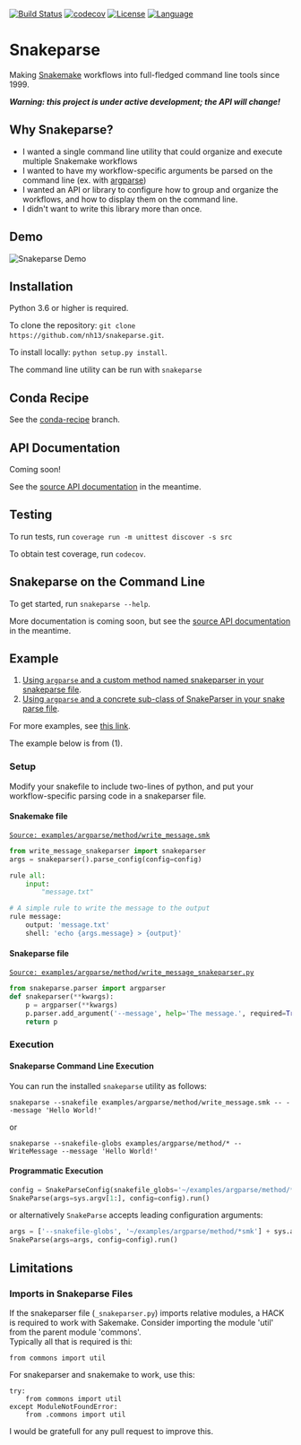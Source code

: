 [![Build Status](https://travis-ci.org/nh13/snakeparse.svg?branch=master)](https://travis-ci.org/nh13/snakeparse)
[![codecov](https://codecov.io/gh/nh13/snakeparse/branch/master/graph/badge.svg)](https://codecov.io/gh/nh13/snakeparse)
[![License](http://img.shields.io/badge/license-MIT-blue.svg)](https://github.com/nh13/snakeparse/blob/master/LICENSE)
[![Language](http://img.shields.io/badge/language-python-brightgreen.svg)](http://www.python.org/)

Snakeparse
====

Making [Snakemake](https://bitbucket.org/snakemake/snakemake) workflows into full-fledged command line tools since 1999.

***Warning: this project is under active development; the API will change!***

## Why Snakeparse?

- I wanted a single command line utility that could organize and execute multiple Snakemake workflows
- I wanted to have my workflow-specific arguments be parsed on the command line (ex. with [argparse](https://docs.python.org/3/library/argparse.html))
- I wanted an API or library to configure how to group and organize the workflows, and how to display them on the command line.
- I didn't want to write this library more than once.

## Demo

![Snakeparse Demo](https://github.com/nh13/snakeparse/blob/master/examples/snakeparse-demo.gif)

## Installation

Python 3.6 or higher is required.

To clone the repository: `git clone https://github.com/nh13/snakeparse.git`.

To install locally: `python setup.py install`.

The command line utility can be run with `snakeparse`

## Conda Recipe

See the [conda-recipe](https://github.com/nh13/snakeparse/tree/conda-recipe) branch.

## API Documentation

Coming soon!

See the [source API documentation](https://github.com/nh13/snakeparse/blob/master/src/snakeparse/api.py) in the meantime.

## Testing

To run tests, run `coverage run -m unittest discover -s src`

To obtain test coverage, run `codecov`.

## Snakeparse on the Command Line

To get started, run `snakeparse --help`.

More documentation is coming soon, but see the [source API documentation](https://github.com/nh13/snakeparse/blob/master/src/snakeparse/api.py) in the meantime.

## Example

1. [Using `argparse` and a custom method named snakeparser in your snakeparse file](https://github.com/nh13/snakeparse/blob/master/examples/argparse/method/README.md). 
2. [Using `argparse` and a concrete sub-class of SnakeParser in your snake parse file](https://github.com/nh13/snakeparse/blob/master/examples/argparse/class/README.md).

For more examples, see [this link](https://github.com/nh13/snakeparse/blob/master/examples/).

The example below is from (1).

### Setup

Modify your snakefile to include two-lines of python, and put your workflow-specific parsing code in a snakeparser file.

#### Snakemake file

[`Source: examples/argparse/method/write_message.smk`](https://github.com/nh13/snakeparse/blob/master/examples/argparse/method/write_message.smk)

```python
from write_message_snakeparser import snakeparser
args = snakeparser().parse_config(config=config)

rule all:
    input:
        "message.txt"

# A simple rule to write the message to the output
rule message:
    output: 'message.txt'
    shell: 'echo {args.message} > {output}'
```

#### Snakeparse file

[`Source: examples/argparse/method/write_message_snakeparser.py`](https://github.com/nh13/snakeparse/blob/master/examples/argparse/method/write_message_snakeparser.py)

```python
from snakeparse.parser import argparser
def snakeparser(**kwargs):
    p = argparser(**kwargs)
    p.parser.add_argument('--message', help='The message.', required=True)
    return p
```

### Execution

#### Snakeparse Command Line Execution

You can run the installed `snakeparse` utility as follows:

```snakeparse --snakefile examples/argparse/method/write_message.smk -- --message 'Hello World!'```

or 

```snakeparse --snakefile-globs examples/argparse/method/* -- WriteMessage --message 'Hello World!'```

#### Programmatic Execution

```python
config = SnakeParseConfig(snakefile_globs='~/examples/argparse/method/*smk')
SnakeParse(args=sys.argv[1:], config=config).run()
```

or alternatively `SnakeParse` accepts leading configuration arguments:

```python
args = ['--snakefile-globs', '~/examples/argparse/method/*smk'] + sys.argv[1:]
SnakeParse(args=args, config=config).run()
```

## Limitations


### Imports in Snakeparse Files

If the snakeparser file (`_snakeparser.py`) imports relative modules, a HACK is required to work with Sakemake.
Consider importing the module 'util' from the parent module 'commons'.  
Typically all that is required is thi:

```
from commons import util
```

For snakeparser and snakemake to work, use this:

```
try:
    from commons import util
except ModuleNotFoundError:
    from .commons import util
```

I would be gratefull for any pull request to improve this.
